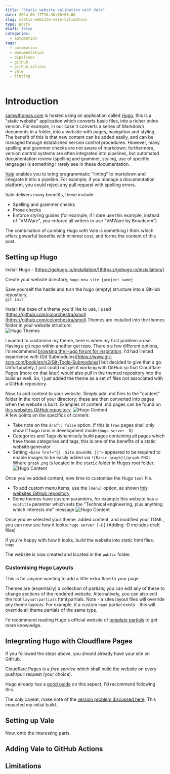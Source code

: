 ```yaml
---
title: "Static website validation with Vale"
date: 2024-06-17T16:30:00+01:00
slug: static-website-vale-validation
type: posts
draft: false
categories:
  - automation
tags:
  - automation
  - documentation
  - pipelines
  - github
  - github_actions
  - vale
  - linting
---
```

<base href="{{ .Site.BaseURL }}">

# Introduction

[samwthomas.com](https://samwthomas.com) is hosted using an application called [Hugo](https://gohugo.io/getting-started/quick-start/), this is a "static website" application which converts basic files, into a richer onlne version. For example, in our case it converts a series of Markdown documents in a folder, into a website with pages, navigation and styling. 
The benefit of this is that new content can be added easily, and can be managed through established version control procedures. 
However, many spelling and grammer checks are not aware of markdown; furthermore, version control systems are often integrated into pipelines, but automated documentation review (spelling and grammer, styling, use of specific langauge) is something I rarely see in these documentation.

[Vale](https://vale.sh/) enables you to bring programmtatic "linting" to markdown and integrate it into a pipeline. For example, if you manage a documentation platform, you could reject any pull request with spelling errors.

Vale delivers many benefits, these include:
* Spelling and grammer checks
* Prose checks
* Enforce styling guides (for example, if I dare use this example, instead of "VMWare", you enforce all writers to use "VMWare by Broadcom") 

The combination of combing Hugo *with* Vale is something I think which offers powerful benefits with minimal cost, and forms the content of this post. 


## Setting up Hugo
Install Hugo -  [https://gohugo.io/installation/](https://gohugo.io/installation/)

Create your website directory, 
`hugo new site {project_name}`

Save yourself the hastle and turn the hugo (empty) structure into a GitHub repostiory,  
`git init`

Install the base of a theme you'd like to use, I used (https://github.com/colorchestra/smol)[https://github.com/colorchestra/smol]
Themes are installed into the themes folder in your website structure:  
![Hugo Themes](/hugo_themes.PNG)

I wanted to customise my theme, here is when my first problem arose. Having a git repo within another get repo. There's a few different options, I'd recommend [browsing the Hugo forum for inspiration](https://discourse.gohugo.io/t/adding-a-theme-as-a-submodule-or-clone/8789). 
I'd had limited experience with (Git Submodules)[https://www.git-scm.com/book/en/v2/Git-Tools-Submodules] but decided to give that a go. Unfortunately, I just could not get it working with GitHub so that Cloudflare Pages (more on that later) would also pull in the themed repository into the build as well. So, I just added the theme as a set of files not associated with a GitHub repository. 

Now, to add content to your website. Simply add .md files to the "content" folder in the root of your directory; these are then converted into pages when the website is built. Examples of content .md pages can be found on [this websites GitHub repository](https://samwthomas.com).
![Hugo Content](/hugo_content.PNG)  
A few points on the specifics of content:
* Take note on the `draft: false` option. If this is `true` pages shall only show if hugo runs in development mode (`hugo server -D`)
* Categories and Tags dynamically build pages containing all pages which have those categories and tags, this is one of the benefits of a static website generator
* Setting `<base href="{{ .Site.BaseURL }}">` appeared to be required to enable images to be easily added via `![Basic graph](/graph.PNG)`. Where `graph.png` is located in the `static` folder in Hugos root folder. 
![Hugo Content](/hugo_content_md.PNG)

Once you've added content, now time to customise the Hugo `toml` file.
* To add custom menu items, use the `[menu]` option, as shown [this websites GitHub repository](https://samwthomas.com)
* Some themes have custom paramters, for example this website has a `subtitle` paramter which sets the "Technical engineering, plus anything which interests me" message
![Hugo Content](/hugo_toml.PNG)

Once you've selected your theme, added content, and modified your TOML, you can now see how it looks:
`hugo server [-D]`   (Adding -D includes draft files)

If you're happy with how it looks, build the website into static html files:  
`hugo`

The website is now created and located in the `public` folder. 

### Customising Hugo Layouts
This is for anyone wanting to add a little extra flare to your page.

Themes are (essentially) a collection of partials; you can edit any of these to change sections of the rendered website.
Alternatively, you can also edit the root `layout\partials` html partials. 
Note - a sites layout files will override any theme layouts. For example, if a custom `head` partial exists - this will override all theme partials of the same type. 

I'd recommend reading Hugo's official website of [template partials](https://gohugo.io/templates/partials/) to get more knowledge. 

## Integrating Hugo with Cloudflare Pages
If you followed the steps above, you should already have your site on GitHub.

Cloudflare Pages is a *free service* which shall build the website on every push/pull request (your choice).  
  
Hugo already has a [good guide](https://gohugo.io/hosting-and-deployment/hosting-on-cloudflare-pages/) on this aspect, I'd recommend following this.

The only caveat, make note of the [version problem discussed here](https://community.cloudflare.com/t/hugo-site-does-not-build-correctly/441168). This impacted my initial build.
  
## Setting up Vale
Now, onto the interesting parts.  


## Adding Vale to GitHub Actions

## Limitations


